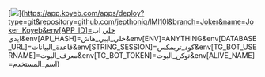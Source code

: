 [![](https://www.koyeb.com/static/images/deploy/button.svg)](https://app.koyeb.com/apps/deploy?type=git&repository=github.com/jepthoniq/lMl10l&branch=Joker&name=Joker_Koyeb&env[APP_ID]=خلي اب ايدي&env[API_HASH]=خلي_ايبي_هاش&env[ENV]=ANYTHING&env[DATABASE_URL]=قاعدة_البيانات&env[STRING_SESSION]=كود_تريمكس&env[TG_BOT_USERNAME]=معرف_البوت&env[TG_BOT_TOKEN]=توكن_البوت&env[ALIVE_NAME]=اسم_المستخدم)
